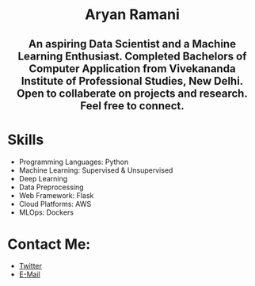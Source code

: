 # <div align='center'>Aryan Ramani </div>
## <div align='center'> An aspiring Data Scientist and a Machine Learning Enthusiast. Completed Bachelors of Computer Application from Vivekananda Institute of Professional Studies, New Delhi. Open to collaberate on projects and research. Feel free to connect. </div>


# Skills
* Programming Languages: Python
* Machine Learning: Supervised & Unsupervised
* Deep Learning
* Data Preprocessing
* Web Framework: Flask
* Cloud Platforms: AWS
* MLOps: Dockers

# Contact Me:
* [Twitter](https://twitter.com/notaryanramani)
* [E-Mail](mailto:aryanramani67@gmail.com)
<!---
NotAryanRamani/NotAryanRamani is a ✨ special ✨ repository because its `README.md` (this file) appears on your GitHub profile.
You can click the Preview link to take a look at your changes.
--->
